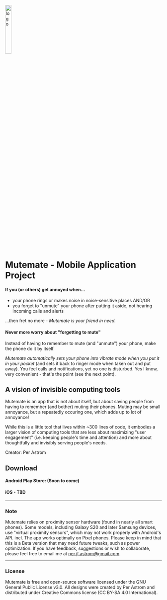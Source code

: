 <img src=https://github.com/pja010/Ringman/blob/prod/app/src/main/res/drawable/app_icon.png alt=logo width=20% height=20%>

# Mutemate - Mobile Application Project
#### If you (or others) get annoyed when... 
- your phone rings or makes noise in noise-sensitive places AND/OR 
- you forget to "unmute" your phone after putting it aside, not hearing incoming calls and alerts

...then fret no more - <i>Mutemate is your friend in need.</i>

#### Never more worry about "forgetting to mute"
Instead of having to remember to mute (and "unmute") your phone, make the phone do it by itself.

<i>Mutemate automatically sets your phone into vibrate mode when you put it in your pocket</i>
(and sets it back to ringer mode when taken out and put away). You feel calls and notifications, yet no one is disturbed. Yes I know, very convenient - that's the point (see the next point). 

## A vision of invisible computing tools
Mutemate is an app that is not about itself, but about saving people from having to remember (and bother) muting their phones. Muting may be small annoyance, but a repeatedly occuring one, which adds up to lot of annoyance!

While this is a little tool that lives within ~300 lines of code, 
it embodies a larger vision of computing tools that are less about maximizing 
"user engagement" (i.e. keeping people's time and attention) and more about thoughtfully and invisibly serving people's 
needs.

Creator:
Per Astrom

## Download 
#### Android Play Store: (Soon to come)
#### iOS - TBD
---
### Note
Mutemate relies on proximity sensor hardware (found in nearly all smart phones). 
Some models, including Galaxy S20 and later Samsung devices, use "virtual proximity sensors", which may not work properly with Android's API. 
incl. The app works optimally on Pixel phones. Please keep in mind that this is a Beta version that may need future tweaks,
such as power optimization. If you have feedback, suggestions or wish to collaborate, please feel free to
email me at per.jf.astrom@gmail.com.

---
### License
Mutemate is free and open-source software licensed under the GNU General Public
License v3.0. All designs were created by Per Astrom and distributed under Creative Commons license (CC BY-SA 4.0 International).
